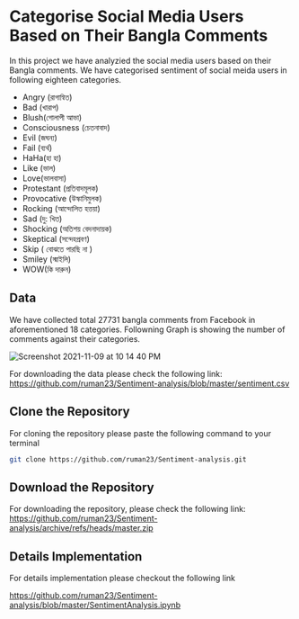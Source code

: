 # Categorise Social Media Users Based on Their Bangla Comments

In this project we have analyzied the social media users based on their Bangla comments.
We have categorised sentiment of social meida users in following eighteen categories. 

- Angry (রাগান্বিত)       
- Bad (খারাপ)               
- Blush(গোলাপী আভা)          
- Consciousness (চেতনাবাদ)      
- Evil (জঘন্য)                   
- Fail (ব্যর্থ)                  
- HaHa(হা হা)                  
- Like (ভাল)                  
- Love(ভালবাসা)               
- Protestant (প্রতিবাদমূলক)        
- Provocative (উস্কানিমুলক)       
- Rocking (আন্দোলিত হত্তয়া)      
- Sad (দু: খিত)                   
- Shocking (অতিশয় বেদনাদায়ক)     
- Skeptical (সন্দেহপ্রবণ)          
- Skip ( বোঝতে পারছি না )        
- Smiley (স্মাইলি)                 
- WOW(কি দারুন)                   

## Data 

We have collected total 27731 bangla comments from Facebook in aforementioned 18 categories. Followning Graph is showing the number of comments against their categories. 

![Screenshot 2021-11-09 at 10 14 40 PM](https://user-images.githubusercontent.com/23418170/140962644-40983fa6-4df4-4ef0-83e4-dee1f4605911.png)


For downloading the data please check the following link:
https://github.com/ruman23/Sentiment-analysis/blob/master/sentiment.csv

## Clone the Repository

For cloning the repository please paste the following command to your terminal 
```bash
git clone https://github.com/ruman23/Sentiment-analysis.git
```

## Download the Repository

For downloading the repository, please check the following link:
https://github.com/ruman23/Sentiment-analysis/archive/refs/heads/master.zip

## Details Implementation
For details implementation please checkout the following link

https://github.com/ruman23/Sentiment-analysis/blob/master/SentimentAnalysis.ipynb
